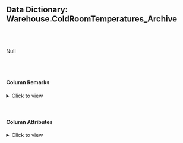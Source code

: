 ## Data Dictionary: Warehouse.ColdRoomTemperatures_Archive 
 <br /> 
 <br /> 
 Null 
 <br /> 
 <br /> 
 

####  Column Remarks
 <Details> 
 <Summary>Click to view</Summary> 
 

<br /> 
 | Column | Remarks | 
 |------|------|  
|**ColdRoomTemperatureID**| Null | 
|**ColdRoomSensorNumber**| Null | 
|**RecordedWhen**| Null | 
|**Temperature**| Null | 
|**ValidFrom**| Null | 
|**ValidTo**| Null | 
 
 </Details> 
 <br /> 
 <br />  


#### Column Attributes 
 <Details> 
 <Summary>Click to view</Summary>
 

<br /> 
 | Column | ColumnDefault | IsNullable | DataType | CharMaxLength | CharDataLength | NumericPrecision | NumericScale | DatetimePrecision | CharSetName | CollationName |
 |------|------|------|------|------|------|------|------|------|------|------|
 |**ColdRoomTemperatureID**| Null | NO | bigint | Null | Null | 19 | 0 | Null | Null | Null | 
|**ColdRoomSensorNumber**| Null | NO | int | Null | Null | 10 | 0 | Null | Null | Null | 
|**RecordedWhen**| Null | NO | datetime2 | Null | Null | Null | Null | 7 | Null | Null | 
|**Temperature**| Null | NO | decimal | Null | Null | 10 | 2 | Null | Null | Null | 
|**ValidFrom**| Null | NO | datetime2 | Null | Null | Null | Null | 7 | Null | Null | 
|**ValidTo**| Null | NO | datetime2 | Null | Null | Null | Null | 7 | Null | Null | 
 
 </Details> 
